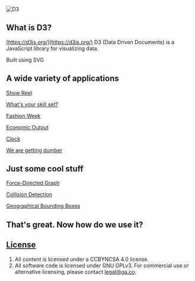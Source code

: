 
[logo]: https://raw.githubusercontent.com/d3/d3-logo/master/d3.png "D3"
![D3](https://s3.amazonaws.com/anna0312wdi/misc/d3logo.png "D3")


## What is D3?

[https://d3js.org/](https://d3js.org/)
D3 (Data Driven Documents) is a JavaScript library for visualizing data.

Built using SVG


## A wide variety of applications


[Show Reel](https://bl.ocks.org/mbostock/1256572)

[What's your skill set?](http://bl.ocks.org/wizicer/f662a0b04425fc0f7489)

[Fashion Week](http://www.nytimes.com/newsgraphics/2013/09/13/fashion-week-editors-picks/index.html)

[Economic Output](https://archive.nytimes.com/www.nytimes.com/interactive/2013/04/08/business/global/asia-map.html)

[Clock](http://bl.ocks.org/mbostock/1096355)

[We are getting dumber](https://www.theguardian.com/world/interactive/2013/feb/12/state-of-the-union-reading-level)

## Just some cool stuff

[Force-Directed Graph](https://bl.ocks.org/mbostock/4062045)

[Collision Detection](https://bl.ocks.org/mbostock/3231298)

[Geographical Bounding Boxes](https://www.jasondavies.com/maps/bounds/)



## That's great. Now how do we use it?


## [License](LICENSE)

1.  All content is licensed under a CC­BY­NC­SA 4.0 license.
1.  All software code is licensed under GNU GPLv3. For commercial use or
    alternative licensing, please contact legal@ga.co.
